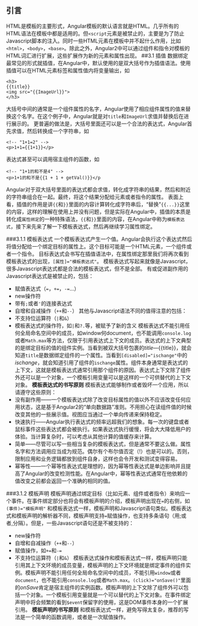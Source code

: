## 引言
HTML是模板的主要形式，Angular模板的默认语言就是HTML。几乎所有的HTML语法在模板中都是适用的。但`<script`元素是被禁止的，主要是为了防止Javascript脚本的注入。同时一些HTML元素在模板中并不起什么作用，比如`<html>`，`<body>`，`<base>`。除此之外，Angular2中可以通过组件和指令对模板的HTML词汇进行扩展，这些扩展作为新的元素和属性出现。
##3.1 插值
数据绑定最常见的形式就插值，在Angular中，默认使用的是双大括号作为插值语法。使用插值可以在HTML元素标签和属性值内将变量输出，如
```
<h3>
{{title}}
<img src="{{ImageUrl}}">
</h3>
```
大括号中间的通常是一个组件属性的名字，Angular使用了相应组件属性的值来替换这个名字。在这个例子中，Angular就是对`title`和`ImageUrl`求值并替换后在进行展示的。
更普遍的做法是，大括号里面还可以是一个合法的表达式，Angular首先求值，然后转换成一个字符串，如
```
<!-- "1+1=2" -->
<p>1+1={{1+1}}</p>
```
表达式甚至可以调用宿主组件的函数，如
```
<!-- "1+1的和不是4" -->
<p>1+1的和不是{{1 + 1 + getVal()}}</p
```
Angular对于双大括号里面的表达式都会求值，转化成字符串的结果，然后和附近的字符串组合在一起。最终，将这个结果分配给元素或者指令的属性。
表面上看，插值的作用是讲`{{`和`}}`里面的内容计算转化成字符串后，“替换”`{{...}}`这里的内容，这样的理解在使用上并没有问题，但是实际在Angular中，插值的本质是转化成`属性绑定`的一种特殊语法，`{{`和`}}`里面的内容，在Angular中称为`模板表达式`，接下来先来了解一下模板表达式，然后再继续学习属性绑定。

###3.1.1 模板表达式
一个模板表达式产生一个值。Angular会执行这个表达式然后将值分配给一个绑定目标的属性上。这个目标可能是一个HTML元素，一个组件或者一个指令。
目标表达式会书写在插值语法中，在属性绑定那里我们将再次看到模板表达式的出现，`[属性]="模板表达式"`。
模板表达式写起来就像是Javascript，很多Javascript表达式都是合法的模板表达式，但不是全部。
有或促进副作用的Javascript表达式是被禁止的，包括：
* 赋值表达式（`=`，`+=`，`-=`...）
* new操作符
* 带有`;`或者`'`的连接表达式
* 自增和自减操作（`++`和`--`）
其他与Javascript语法不同的值得注意的包括：
* 不支持位运算符（`|`和`&`）
* 模板表达式的操作符，如`|`和`?.`等，被赋予了新的含义
模板表达式不能引用任何全局命名空间中的成员，如window何document，也不能调用`console.log`或者`Math.max`等方法，仅限于引用表达式上下文的成员。表达式的上下文典型的是绑定目标的值的组件实例。当看到被双大括号包裹的*title*—{{title}}，就会知道`title`是数据绑定组件的一个属性。当看到`[disabled]="ischange"`中的*ischange*，就会知道引用了组件的`ischange`属性。组件本身通常是表达式的上下文，这就是模板表达式通常引用那个组件的原因。表达式上下文除了组件外还可以是一个对象，一个模板引用变量可以是这样的一个可供替代的上下文对象。
__模板表达式的书写原则__
模板表达式能够制作或者毁坏一个应用，所以请遵守这些原则：
* 没有副作用——一个模板表达式除了改变目标属性的值以外不应该改变任何应用状态，这是基于Angular2的“单向数据路”准则。不用担心在读组件值的时候改变其他的一些展示值。视图应当通过一个单向传递来保持稳定。
* 快速执行——Angular执行表达式的频率远超我们的想象。每一次的键盘或者鼠标事件这些表达式都会被执行。如果表达式执行缓慢，将会大大降低用户的体验。当计算复杂时，可以考虑从其他计算的值缓存来计算。
* 简单——尽管可以写一些相当复杂的模板表达式，但是通常不要这么做。属性名字和方法调用应当成为规范。偶尔有个布尔值否定（!）也是可以的。否则，限制应用和业务逻辑都放到组件自身，这样也会令开发和测试变得容易。
* 幂等性——一个幂等性表达式是理想的，因为幂等性表达式是单边影响并且提高了Angular的改变检测性能。在Angular中，幂等性表达式通常在他依赖的值改变之前都会返回一个准确的相同的值。

###3.1.2 模板声明
模板声明通过绑定目标（比如元素、组件或者指令）来响应一个事件。在事件绑定部分也将会有模板声明的介绍，模板声明出现在`=`的右侧，如`(事件)="模板声明"`
和模板表达式一样，模板声明和Javascript语句类似。模板表达式和模板声明的解析器不同，模板声明支持`=`赋值操作，也支持多条语句（用;或者,分隔）。但是，一些Javascript语句还是不被支持的：
* new操作符
* 自增和自减操作（`++`和`--`）
* 赋值操作，如`+=`和`-=`
* 不支持位运算符（`|`和`&`）
模板表达式操作和模板表达式一样，模板声明只能引用其上下文环境的成员变量，模板声明的上下文环境就是绑定事件的组件实例。模板声明不能引用任何全局命名空间中的成员，不能引用`window`或者`document`，也不能引用`console.log`或者`Math.max`。`(click)="onSave()"`里面的*onSave*肯定是宿主组件的实例函数。模板声明的上下文除了组件外可以包括一个对象。一个模板引用变量就是一个可以替代的上下文对象。在事件绑定声明中将会频繁的看到`$event`保留字的使用，这是DOM事件本身的一个扩展引用。
__模板声明的书写原则__
和模板表达式一样，避免写得太复杂，推荐的写法是一个简单的函数调用，或者是一次赋值操作。


